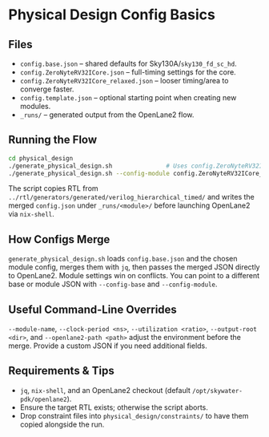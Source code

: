 # Physical Design Config Basics

## Files
- `config.base.json` – shared defaults for Sky130A/`sky130_fd_sc_hd`.
- `config.ZeroNyteRV32ICore.json` – full-timing settings for the core.
- `config.ZeroNyteRV32ICore_relaxed.json` – looser timing/area to converge faster.
- `config.template.json` – optional starting point when creating new modules.
- `_runs/` – generated output from the OpenLane2 flow.

## Running the Flow
```bash
cd physical_design
./generate_physical_design.sh               # Uses config.ZeroNyteRV32ICore.json
./generate_physical_design.sh --config-module config.ZeroNyteRV32ICore_relaxed.json
```
The script copies RTL from `../rtl/generators/generated/verilog_hierarchical_timed/` and writes the merged `config.json` under `_runs/<module>/` before launching OpenLane2 via `nix-shell`.

## How Configs Merge
`generate_physical_design.sh` loads `config.base.json` and the chosen module config, merges them with `jq`, then passes the merged JSON directly to OpenLane2. Module settings win on conflicts. You can point to a different base or module JSON with `--config-base` and `--config-module`.

## Useful Command-Line Overrides
`--module-name`, `--clock-period <ns>`, `--utilization <ratio>`, `--output-root <dir>`, and `--openlane2-path <path>` adjust the environment before the merge. Provide a custom JSON if you need additional fields.

## Requirements & Tips
- `jq`, `nix-shell`, and an OpenLane2 checkout (default `/opt/skywater-pdk/openlane2`).
- Ensure the target RTL exists; otherwise the script aborts.
- Drop constraint files into `physical_design/constraints/` to have them copied alongside the run.
